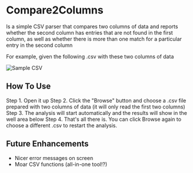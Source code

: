 # Compare2Columns

Is a simple CSV parser that compares two columns of data and reports whether the second column has entries that are not found in the first column, as well as whether there is more than one match for a particular entry in the second column

For example, given the following .csv with these two columns of data

![Sample CSV](starmandeluxe.github.io/blob/master/img/sample_csv.PNG)

## How To Use

Step 1. Open it up
Step 2. Click the "Browse" button and choose a .csv file prepared with two columns of data (it will only read the first two columns)
Step 3. The analysis will start automatically and the results will show in the well area below
Step 4. That's all there is. You can click Browse again to choose a different .csv to restart the analysis.

## Future Enhancements
 - Nicer error messages on screen
 - Moar CSV functions (all-in-one tool!?)
